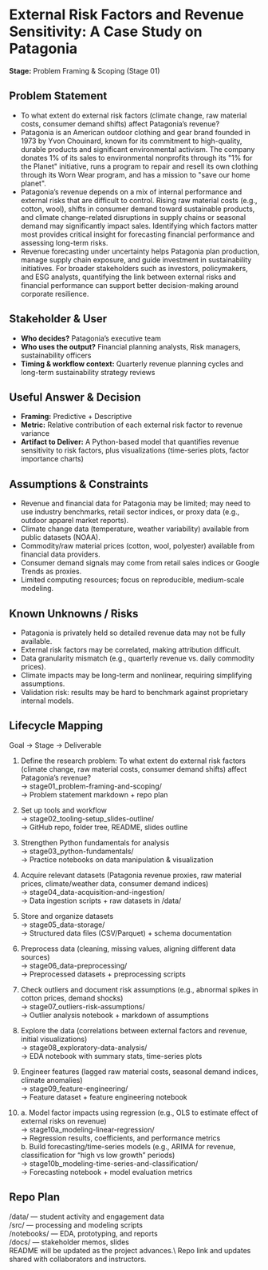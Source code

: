 # External Risk Factors and Revenue Sensitivity: A Case Study on Patagonia

**Stage:** Problem Framing & Scoping (Stage 01)

## Problem Statement
* To what extent do external risk factors (climate change, raw material costs, consumer demand shifts) affect Patagonia’s revenue?
* Patagonia is an American outdoor clothing and gear brand founded in 1973 by Yvon Chouinard, known for its commitment to high-quality, durable products and significant environmental activism. The company donates 1% of its sales to environmental nonprofits through its "1% for the Planet" initiative, runs a program to repair and resell its own clothing through its Worn Wear program, and has a mission to "save our home planet".
* Patagonia’s revenue depends on a mix of internal performance and external risks that are difficult to control. Rising raw material costs (e.g., cotton, wool), shifts in consumer demand toward sustainable products, and climate change–related disruptions in supply chains or seasonal demand may significantly impact sales. Identifying which factors matter most provides critical insight for forecasting financial performance and assessing long-term risks.
* Revenue forecasting under uncertainty helps Patagonia plan production, manage supply chain exposure, and guide investment in sustainability initiatives. For broader stakeholders such as investors, policymakers, and ESG analysts, quantifying the link between external risks and financial performance can support better decision-making around corporate resilience.

## Stakeholder & User
* **Who decides?** Patagonia’s executive team
* **Who uses the output?** Financial planning analysts, Risk managers, sustainability officers
* **Timing & workflow context:** Quarterly revenue planning cycles and long-term sustainability strategy reviews


## Useful Answer & Decision
* **Framing:** Predictive + Descriptive
* **Metric:** Relative contribution of each external risk factor to revenue variance
* **Artifact to Deliver:** A Python-based model that quantifies revenue sensitivity to risk factors, plus visualizations (time-series plots, factor importance charts)

## Assumptions & Constraints
* Revenue and financial data for Patagonia may be limited; may need to use industry benchmarks, retail sector indices, or proxy data (e.g., outdoor apparel market reports).
* Climate change data (temperature, weather variability) available from public datasets (NOAA).
* Commodity/raw material prices (cotton, wool, polyester) available from financial data providers.
* Consumer demand signals may come from retail sales indices or Google Trends as proxies.
* Limited computing resources; focus on reproducible, medium-scale modeling.

## Known Unknowns / Risks
* Patagonia is privately held so detailed revenue data may not be fully available.
* External risk factors may be correlated, making attribution difficult.
* Data granularity mismatch (e.g., quarterly revenue vs. daily commodity prices).
* Climate impacts may be long-term and nonlinear, requiring simplifying assumptions.
* Validation risk: results may be hard to benchmark against proprietary internal models.

## Lifecycle Mapping
Goal → Stage → Deliverable
1. Define the research problem: To what extent do external risk factors (climate change, raw material costs, consumer demand shifts) affect Patagonia’s revenue?\
→ stage01_problem-framing-and-scoping/\
→ Problem statement markdown + repo plan

2. Set up tools and workflow\
→ stage02_tooling-setup_slides-outline/\
→ GitHub repo, folder tree, README, slides outline

3. Strengthen Python fundamentals for analysis\
→ stage03_python-fundamentals/\
→ Practice notebooks on data manipulation & visualization

4. Acquire relevant datasets (Patagonia revenue proxies, raw material prices, climate/weather data, consumer demand indices)\
→ stage04_data-acquisition-and-ingestion/\
→ Data ingestion scripts + raw datasets in /data/

5. Store and organize datasets\
→ stage05_data-storage/\
→ Structured data files (CSV/Parquet) + schema documentation

6. Preprocess data (cleaning, missing values, aligning different data sources)\
→ stage06_data-preprocessing/\
→ Preprocessed datasets + preprocessing scripts

7. Check outliers and document risk assumptions (e.g., abnormal spikes in cotton prices, demand shocks)\
→ stage07_outliers-risk-assumptions/\
→ Outlier analysis notebook + markdown of assumptions

8. Explore the data (correlations between external factors and revenue, initial visualizations)\
→ stage08_exploratory-data-analysis/\
→ EDA notebook with summary stats, time-series plots

9. Engineer features (lagged raw material costs, seasonal demand indices, climate anomalies)\
→ stage09_feature-engineering/\
→ Feature dataset + feature engineering notebook

10. a. Model factor impacts using regression (e.g., OLS to estimate effect of external risks on revenue)\
→ stage10a_modeling-linear-regression/\
→ Regression results, coefficients, and performance metrics\
b. Build forecasting/time-series models (e.g., ARIMA for revenue, classification for “high vs low growth” periods)\
→ stage10b_modeling-time-series-and-classification/\
→ Forecasting notebook + model evaluation metrics


## Repo Plan
/data/ — student activity and engagement data\
/src/ — processing and modeling scripts\
/notebooks/ — EDA, prototyping, and reports\
/docs/ — stakeholder memos, slides\
README will be updated as the project advances.\ Repo link and updates shared with collaborators and instructors.